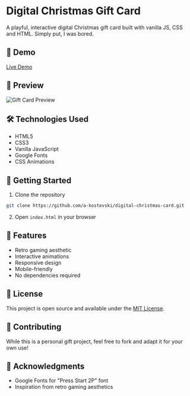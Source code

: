 # Digital Christmas Gift Card

A playful, interactive digital Christmas gift card built with vanilla JS, CSS and HTML. Simply put, I was bored.

## 🎄 Demo

[Live Demo](Todo)

## 📸 Preview

![Gift Card Preview](Todo)

## 🛠️ Technologies Used

- HTML5
- CSS3
- Vanilla JavaScript
- Google Fonts
- CSS Animations

## 🚀 Getting Started

1. Clone the repository

```bash
git clone https://github.com/a-kostevski/digital-christmas-card.git
```

2. Open `index.html` in your browser

## 🎯 Features

- Retro gaming aesthetic
- Interactive animations
- Responsive design
- Mobile-friendly
- No dependencies required

## 📝 License

This project is open source and available under the [MIT License](LICENSE).

## 🤝 Contributing

While this is a personal gift project, feel free to fork and adapt it for your own use!

## 🙏 Acknowledgments

- Google Fonts for "Press Start 2P" font
- Inspiration from retro gaming aesthetics
